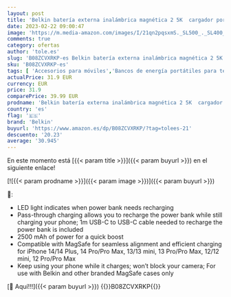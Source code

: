 ```yaml
---
layout: post
title: 'Belkin batería externa inalámbrica magnética 2 5K  cargador portátil compatible con MagSafe para la serie iPhone 13  carga rápida portátil de 2500 mAh  cable USB-C a USB-C incluido   blanca'
date: 2023-02-22 09:00:47
image: 'https://m.media-amazon.com/images/I/21qn2pqsxmS._SL500_._SL400_.jpg'
comments: true
category: ofertas
author: 'tole.es'
slug: 'B08ZCVXRKP-es Belkin batería externa inalámbrica magnética 2 5K cargador...'
sku: 'B08ZCVXRKP-es'
tags: [ 'Accesorios para móviles','Bancos de energía portátiles para teléfonos móviles','Cargadores para móviles','Comunicación móvil y accesorios','Electrónica','belkin','iphone','🇪🇸', ]
actualPrice: 31.9 EUR
currency: EUR
price: 31.9
comparePrice: 39.99 EUR
prodname: 'Belkin batería externa inalámbrica magnética 2 5K  cargador portátil compatible con MagSafe para la serie iPhone 13  carga rápida portátil de 2500 mAh  cable USB-C a USB-C incluido   blanca'
country: 'es'
flag: '🇪🇸'
brand: 'Belkin'
buyurl: 'https://www.amazon.es/dp/B08ZCVXRKP/?tag=tolees-21'
descuento: '20.23'
average: '30.945'
---
```


En este momento está [{{< param title >}}]({{< param buyurl >}}) en el siguiente enlace!

[![{{< param prodname >}}]({{< param image >}})]({{< param buyurl >}})

🔎:

- LED light indicates when power bank needs recharging
- Pass-through charging allows you to recharge the power bank while still charging your phone; 1m USB-C to USB-C cable needed to recharge the power bank is included
- 2500 mAh of power for a quick boost
- Compatible with MagSafe for seamless alignment and efficient charging for iPhone 14/14 Plus, 14 Pro/Pro Max, 13/13 mini, 13 Pro/Pro Max, 12/12 mini, 12 Pro/Pro Max
- Keep using your phone while it charges; won’t block your camera; For use with Belkin and other branded MagSafe cases only

[🛒 Aquí!!!]({{< param buyurl >}})
{{<world>}}B08ZCVXRKP{{</world>}}
